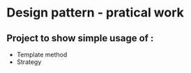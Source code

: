# Design pattern - pratical work

## Project to show simple usage of :
- Template method 
- Strategy
